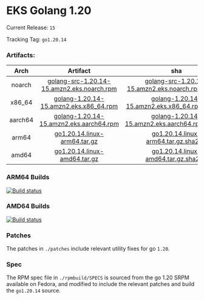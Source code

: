 # EKS Golang 1.20

Current Release: `15`

Tracking Tag: `go1.20.14`

### Artifacts:  
|Arch|Artifact|sha|
|:---:|:---:|:---:|
|noarch|[golang-src-1.20.14-15.amzn2.eks.noarch.rpm](https://distro.eks.amazonaws.com/golang-go1.20.14/releases/15/x86_64/RPMS/noarch/golang-src-1.20.14-15.amzn2.eks.noarch.rpm)|[golang-src-1.20.14-15.amzn2.eks.noarch.rpm.sha256](https://distro.eks.amazonaws.com/golang-go1.20.14/releases/15/x86_64/RPMS/noarch/golang-src-1.20.14-15.amzn2.eks.noarch.rpm.sha256)|
|x86_64|[golang-1.20.14-15.amzn2.eks.x86_64.rpm](https://distro.eks.amazonaws.com/golang-go1.20.14/releases/15/x86_64/RPMS/x86_64/golang-1.20.14-15.amzn2.eks.x86_64.rpm)|[golang-1.20.14-15.amzn2.eks.x86_64.rpm.sha256](https://distro.eks.amazonaws.com/golang-go1.20.14/releases/15/x86_64/RPMS/x86_64/golang-1.20.14-15.amzn2.eks.x86_64.rpm.sha256)|
|aarch64|[golang-1.20.14-15.amzn2.eks.aarch64.rpm](https://distro.eks.amazonaws.com/golang-go1.20.14/releases/15/aarch64/RPMS/aarch64/golang-1.20.14-15.amzn2.eks.aarch64.rpm)|[golang-1.20.14-15.amzn2.eks.aarch64.rpm.sha256](https://distro.eks.amazonaws.com/golang-go1.20.14/releases/15/aarch64/RPMS/aarch64/golang-1.20.14-15.amzn2.eks.aarch64.rpm.sha256)|
|arm64|[go1.20.14.linux-arm64.tar.gz](https://distro.eks.amazonaws.com/golang-go1.20.14/releases/15/archives/linux/arm64/go1.20.14.linux-arm64.tar.gz)|[go1.20.14.linux-arm64.tar.gz.sha256](https://distro.eks.amazonaws.com/golang-go1.20.14/releases/15/archives/linux/arm64/go1.20.14.linux-arm64.tar.gz.sha256)|
|amd64|[go1.20.14.linux-amd64.tar.gz](https://distro.eks.amazonaws.com/golang-go1.20.14/releases/15/archives/linux/amd64/go1.20.14.linux-amd64.tar.gz)|[go1.20.14.linux-amd64.tar.gz.sha256](https://distro.eks.amazonaws.com/golang-go1.20.14/releases/15/archives/linux/amd64/go1.20.14.linux-amd64.tar.gz.sha256)|


### ARM64 Builds
[![Build status](https://prow.eks.amazonaws.com/badge.svg?jobs=golang-1-20-ARM64-PROD-tooling-postsubmit)](https://prow.eks.amazonaws.com/?repo=aws%2Feks-distro-build-tooling&type=postsubmit)

### AMD64 Builds
[![Build status](https://prow.eks.amazonaws.com/badge.svg?jobs=golang-1-20-tooling-postsubmit)](https://prow.eks.amazonaws.com/?repo=aws%2Feks-distro-build-tooling&type=postsubmit)

### Patches
The patches in `./patches` include relevant utility fixes for go `1.20`.

### Spec
The RPM spec file in `./rpmbuild/SPECS` is sourced from the go 1.20 SRPM available on Fedora, and modified to include the relevant patches and build the `go1.20.14` source.
